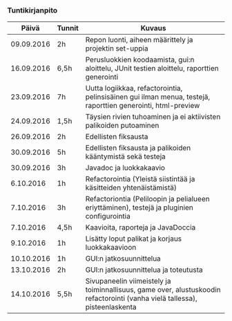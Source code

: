 ### Tuntikirjanpito
Päivä | Tunnit | Kuvaus
--------------- | ----- | ------
09.09.2016 | 2h | Repon luonti, aiheen määrittely ja projektin set-uppia
16.09.2016 | 6,5h | Perusluokkien koodaamista, gui:n aloittelu, JUnit testien aloittelu, raporttien generointi
23.09.2016 | 7h | Uutta logiikkaa, refactorointia, pelinsisäinen gui ilman menua, testejä, raporttien generointi, html-preview
24.09.2016 | 1,5h | Täysien rivien tuhoaminen ja ei aktiivisten palikoiden putoaminen
26.09.2016 | 2h | Edellisten fiksausta
30.09.2016 | 5h | Edellisten fiksausta ja palikoiden kääntymistä sekä testeja
30.09.2016 | 3h | Javadoc ja luokkakaavio
6.10.2016 | 1h | Refactorointia (Yleistä siistintää ja käsitteiden yhtenäistämistä)
7.10.2016 | 3h | Refactoriontia (Peliloopin ja pelialueen eriyttäminen), testejä ja pluginien configurointia
7.10.2016 | 4,5h | Kaavioita, raporteja ja JavaDoccia
9.10.2016 | 1h | Lisätty loput palikat ja korjaus luokkakaavioon
10.10.2016 | 1h | GUI:n jatkosuunnittelua
13.10.2016 | 2h | GUI:n jatkosuunnittelua ja toteutusta
14.10.2016 | 5,5h | Sivupaneelin viimeistely ja toiminnallisuus, game over, alustuskoodin refactorointi (vanha vielä tallessa), pisteenlaskenta

